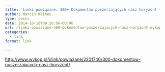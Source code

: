 ```yaml
---
title: 'Linki powiązane: 300+ Dokumentów poszerzających nasz horyzont – Wykop.pl'
author: Marcin Klimek
type: posts
date: 2014-10-16T09:26:06+00:00
url: /linki-powiazane-300-dokumentow-poszerzajacych-nasz-horyzont-wykop-pl/
categories:
  - link
format: link

---
```

<p dir="ltr">
  <a href="http://www.wykop.pl/i/link/powiazane/2201746/300-dokumentow-poszerzajacych-nasz-horyzont/"><a href="http://www.wykop.pl/i/link/powiazane/2201746/300-dokumentow-poszerzajacych-nasz-horyzont/" >http://www.wykop.pl/i/link/powiazane/2201746/300-dokumentow-poszerzajacych-nasz-horyzont/</a></a>
</p>